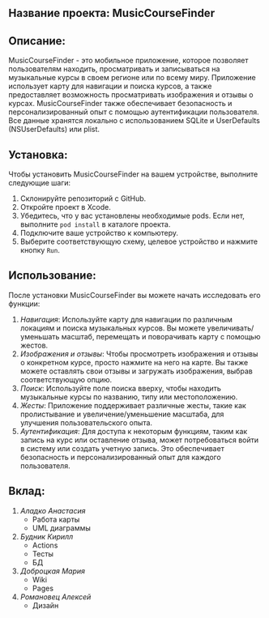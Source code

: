 ## Название проекта: MusicCourseFinder

## Описание:
MusicCourseFinder - это мобильное приложение, которое позволяет пользователям находить, просматривать и записываться на музыкальные курсы в своем регионе или по всему миру. Приложение использует карту для навигации и поиска курсов, а также предоставляет возможность просматривать изображения и отзывы о курсах. MusicCourseFinder также обеспечивает безопасность и персонализированный опыт с помощью аутентификации пользователя. Все данные хранятся локально с использованием SQLite и UserDefaults (NSUserDefaults) или plist.

## Установка:
Чтобы установить MusicCourseFinder на вашем устройстве, выполните следующие шаги:

1. Склонируйте репозиторий с GitHub.
2. Откройте проект в Xcode.
3. Убедитесь, что у вас установлены необходимые pods. Если нет, выполните `pod install` в каталоге проекта.
4. Подключите ваше устройство к компьютеру.
5. Выберите соответствующую схему, целевое устройство и нажмите кнопку `Run`.

## Использование:
После установки MusicCourseFinder вы можете начать исследовать его функции:

1. *Навигация*: Используйте карту для навигации по различным локациям и поиска музыкальных курсов. Вы можете увеличивать/уменьшать масштаб, перемещать и поворачивать карту с помощью жестов.
2. *Изображения и отзывы*: Чтобы просмотреть изображения и отзывы о конкретном курсе, просто нажмите на него на карте. Вы также можете оставлять свои отзывы и загружать изображения, выбрав соответствующую опцию.
3. *Поиск*: Используйте поле поиска вверху, чтобы находить музыкальные курсы по названию, типу или местоположению.
4. *Жесты*: Приложение поддерживает различные жесты, такие как пролистывание и увеличение/уменьшение масштаба, для улучшения пользовательского опыта.
5. *Аутентификация*: Для доступа к некоторым функциям, таким как запись на курс или оставление отзыва, может потребоваться войти в систему или создать учетную запись. Это обеспечивает безопасность и персонализированный опыт для каждого пользователя.

## Вклад:

1. *Аладко Анастасия*
   - Работа карты
   - UML диаграммы
2. *Будник Кирилл*
   - Actions
   - Тесты
   - БД
3. *Доброцкая Мария*
   - Wiki
   - Pages
4. *Романовец Алексей*
   - Дизайн
